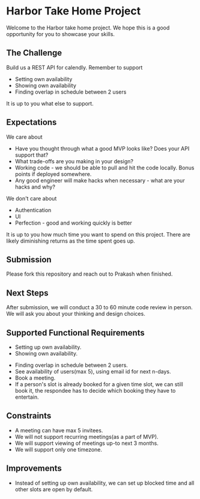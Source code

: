 # Harbor Take Home Project

Welcome to the Harbor take home project. We hope this is a good opportunity for you to showcase your skills.

## The Challenge

Build us a REST API for calendly. Remember to support

- Setting own availability
- Showing own availability
- Finding overlap in schedule between 2 users

It is up to you what else to support.

## Expectations

We care about

- Have you thought through what a good MVP looks like? Does your API support that?
- What trade-offs are you making in your design?
- Working code - we should be able to pull and hit the code locally. Bonus points if deployed somewhere.
- Any good engineer will make hacks when necessary - what are your hacks and why?

We don't care about

- Authentication
- UI
- Perfection - good and working quickly is better

It is up to you how much time you want to spend on this project. There are likely diminishing returns as the time spent goes up.

## Submission

Please fork this repository and reach out to Prakash when finished.

## Next Steps

After submission, we will conduct a 30 to 60 minute code review in person. We will ask you about your thinking and design choices.

## Supported Functional Requirements
- Setting up own availability.
- Showing own availability.

[//]: # (- A user can make some of their own time slots as un-blockable.)
- Finding overlap in schedule between 2 users.
- See availability of users(max 5), using email id for next n-days.
- Book a meeting.
- If a person's slot is already booked for a given time slot, we can still book it, the respondee has to decide which booking they have to entertain.

[//]: # (## Assumptions:)

[//]: # (- )

## Constraints
- A meeting can have max 5 invitees.
- We will not support recurring meetings(as a part of MVP).
- We will support viewing of meetings up-to next 3 months.
- We will support only one timezone. 

## Improvements
- Instead of setting up own availability, we can set up blocked time and all other slots are open by default.

